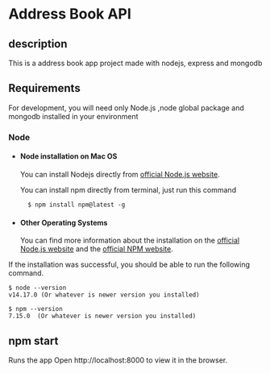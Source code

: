 # Address Book API

## description
This is a address book app project made with nodejs, express and mongodb

## Requirements
For development, you will need only Node.js ,node global package and mongodb installed in your environment

### Node
- #### Node installation on Mac OS

    You can install Nodejs directly from [official Node.js website](https://nodejs.org/en/download/).

    You can install npm directly from terminal, just run this command

        $ npm install npm@latest -g 

- #### Other Operating Systems
  You can find more information about the installation on the [official Node.js website](https://nodejs.org/) and the [official NPM website](https://npmjs.org/).

If the installation was successful, you should be able to run the following command.

    $ node --version
    v14.17.0 (Or whatever is newer version you installed)

    $ npm --version
    7.15.0  (Or whatever is newer version you installed)

## npm start
Runs the app
Open http://localhost:8000 to view it in the browser.